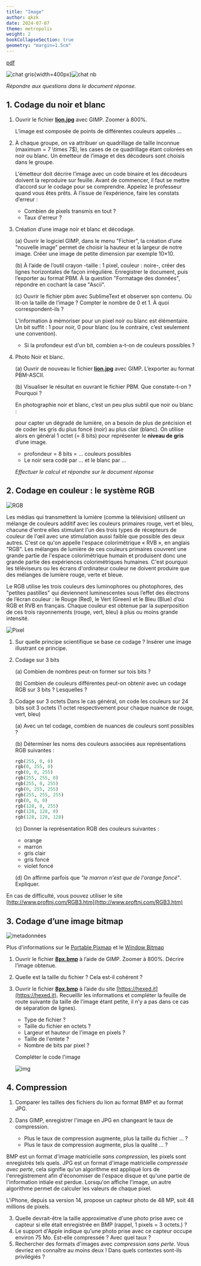 ```yaml
---
title: "Image"
author: qkzk
date: 2024-07-07
theme: metropolis
weight: 2
bookCollapseSection: true
geometry: "margin=1.5cm"
---
```


[pdf](./2_image.pdf)

![chat gris](./chat_gris.jpg){width=400px}![chat nb](./chat_nb.jpg)

_Répondre aux questions dans le document réponse._

## 1. Codage du noir et blanc

1. Ouvrir le fichier **[lion.jpg](./lion.jpg)** avec GIMP. Zoomer à 800%.

   L’image est composée de points de différentes couleurs appelés ...

2. À chaque groupe, on va attribuer un quadrillage de taille inconnue (maximum = 7 \times 7$), les cases de ce quadrillage étant colorées en noir ou blanc. Un émetteur de l’image et des décodeurs sont choisis dans le groupe.

   L'émetteur doit décrire l’image avec un code binaire et les décodeurs doivent la reproduire sur feuille. Avant de commencer, il faut se mettre d’accord sur le codage pour se comprendre. Appelez le professeur quand vous êtes prêts. À l’issue de l’expérience, faire les constats d’erreur :

   - Combien de pixels transmis en tout ?
   - Taux d'erreur ?

3. Création d’une image noir et blanc et décodage.

   (a) Ouvrir le logiciel GIMP, dans le menu "Fichier", la création d’une "nouvelle image" permet de choisir la hauteur et la largeur de notre image. Créer une image de petite dimension par exemple 10×10.

   (b) À l’aide de l’outil crayon -taille : 1 pixel, couleur : noire-, créer des lignes horizontales de façon irrégulière. Enregistrer le document, puis l’exporter au format PBM. À la question "Formatage des données", répondre en cochant la case "Ascii".

   (c) Ouvrir le fichier pbm avec SublimeText et observer son contenu. Où lit-on la taille de l’image ? Compter le nombre de 0 et 1. À quoi correspondent-ils ?

   L’information à mémoriser pour un pixel noir ou blanc est élémentaire. Un bit suffit : 1 pour noir, 0 pour blanc (ou le contraire, c’est seulement une convention).

   - Si la profondeur est d'un bit, combien a-t-on de couleurs possibles ?

4. Photo Noir et blanc.

   (a) Ouvrir de nouveau le fichier **[lion.jpg](./lion.jpg)** avec GIMP. L’exporter au format PBM-ASCII.

   (b) Visualiser le résultat en ouvrant le fichier PBM. Que constate-t-on ? Pourquoi ?

   En photographie noir et blanc, c’est un peu plus subtil que noir ou blanc :

   pour capter un dégradé de lumière, on a besoin de plus de précision et de coder les gris du plus foncé (noir) au plus clair (blanc). On utilise alors en général 1 octet (= 8 bits) pour représenter le **niveau de gris** d’une image.

   - profondeur = 8 bits = ... couleurs possibles
   - Le noir sera codé par ... et le blanc par ...

   _Effectuer le calcul et répondre sur le document réponse_

## 2. Codage en couleur : le système RGB

![RGB](./Barn_grand_tetons_rgb_separation.jpg)

Les médias qui transmettent la lumière (comme la télévision) utilisent un mélange de couleurs additif avec les couleurs primaires rouge, vert et bleu, chacune d'entre elles stimulant l'un des trois types de récepteurs de couleur de l'œil avec une stimulation aussi faible que possible des deux autres. C'est ce qu'on appelle l'espace colorimétrique « RVB », en anglais "RGB". Les mélanges de lumière de ces couleurs primaires couvrent une grande partie de l'espace colorimétrique humain et produisent donc une grande partie des expériences colorimétriques humaines. C'est pourquoi les téléviseurs ou les écrans d'ordinateur couleur ne doivent produire que des mélanges de lumière rouge, verte et bleue.

Le RGB utilise les trois couleurs des luminophores ou photophores, des "petites pastilles" qui deviennent luminescentes sous l’effet des électrons de l’écran couleur : le Rouge (Red), le Vert (Green) et le Bleu (Blue) d’où RGB et RVB en français. Chaque couleur est obtenue par la superposition de ces trois rayonnements (rouge, vert, bleu) à plus ou moins grande intensité.

![Pixel](./Light_pixel-beam.jpg)

1.  Sur quelle principe scientifique se base ce codage ? Insérer une image illustrant ce principe.

2.  Codage sur 3 bits

    (a) Combien de nombres peut-on former sur tois bits ?

    (b) Combien de couleurs différentes peut-on obtenir avec un codage RGB sur 3 bits ? Lesquelles ?

3.  Codage sur 3 octets
    Dans le cas général, on code les couleurs sur 24 bits soit 3 octets (1 octet respectivement pour chaque nuance de rouge, vert, bleu)

    (a) Avec un tel codage, combien de nuances de couleurs sont possibles ?

    (b) Déterminer les noms des couleurs associées aux représentations RGB suivantes :

    ```python
    rgb(255, 0, 0)
    rgb(0, 255, 0)
    rgb(0, 0, 255)
    rgb(255, 255, 0)
    rgb(255, 0, 255)
    rgb(0, 255, 255)
    rgb(255, 255, 255)
    rgb(0, 0, 0)
    rgb(128, 0, 255)
    rgb(128, 128, 0)
    rgb(128, 128, 128)

    ```

    (c) Donner la représentation RGB des couleurs suivantes :

    - orange
    - marron
    - gris clair
    - gris foncé
    - violet foncé

    (d) On affirme parfois que _"le marron n'est que de l'orange foncé"_. Expliquer.

En cas de difficulté, vous pouvez utiliser le site [http://www.proftnj.com/RGB3.htm](http://www.proftnj.com/RGB3.htm)

## 3. Codage d’une image bitmap

![metadonnées](img-2024-07-07-15-06.png)

Plus d'informations sur le [Portable Pixmap](https://fr.wikipedia.org/wiki/Portable_pixmap) et le [Window Bitmap](https://fr.wikipedia.org/wiki/Windows_bitmap)

1. Ouvrir le fichier **[8px.bmp](./8px.bmp)** à l’aide de GIMP. Zoomer à 800%. Décrire l’image obtenue.

2. Quelle est la taille du fichier ? Cela est-il cohérent ?

3. Ouvrir le fichier **[8px.bmp](./8px.bmp)** à l’aide du site [https://hexed.it](https://hexed.it). Recueillir les informations et compléter la feuille de route suivante (la taille de l’image étant petite, il n’y a pas dans ce cas de séparation de lignes).

   - Type de fichier ?
   - Taille du fichier en octets ?
   - Largeur et hauteur de l'image en pixels ?
   - Taille de l'entete ?
   - Nombre de bits par pixel ?

   Compléter le code l'image

   ![img](img-2024-07-07-15-08.png)

## 4. Compression

1. Comparer les tailles des fichiers du lion au format BMP et au format JPG.
2. Dans GIMP, enregistrer l'image en JPG en changeant le taux de compression.

   - Plus le taux de compression augmente, plus la taille du fichier ... ?
   - Plus le taux de compression augmente, plus la qualité ... ?

BMP est un format d'image matricielle _sans compression_, les pixels sont enregistrés tels quels. JPG est un format d'image matricielle _compressée avec perte_, cela signifie qu'un algorithme est appliqué lors de l'enregistrement afin d'économiser de l'espace disque et qu'une partie de l'information intiale est perdue. Lorsqu'on affiche l'image, un autre algorithme permet de calculer les valeurs de chaque pixel.

L'iPhone, depuis sa version 14, propose un capteur photo de 48 MP, soit 48 millions de pixels.

3. Quelle devrait-être la taille approximative d'une photo prise avec ce capteur si elle était enregistrée en BMP (rappel, 1 pixels = 3 octets.) ?
4. Le support d'Apple indique qu'une photo prise avec ce capteur occupe environ 75 Mo. Est-elle compressée ? Avec quel taux ?
5. Rechercher des formats d'images avec _compression sans perte_. Vous devriez en connaître au moins deux ! Dans quels contextes sont-ils privilégiés ?
